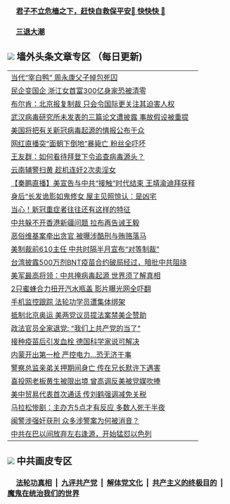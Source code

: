 
 ### &nbsp;&nbsp;&nbsp;&nbsp; [君子不立危樯之下，赶快自救保平安🍎 快快快 📩](https://github.com/pwgy/td/blob/master/README.md)

 ### &nbsp;&nbsp;&nbsp;&nbsp; [三退大潮](https://ww3.xkide.work/?key=zuuelqyfglsfjmgm&pin=65881581&ag=ogQuit&from=pw2) 

## <img src="https://img.icons8.com/cute-clipart/2x/circled-right.png"> 墙外头条文章专区 （每日更新)

<Table>
<tr><td colspan="2" align="left"><a href="https://www.cheuw.work/?name=c1431927&key=xjlmmnuoyljaexbs&from=pw2">当代“宰白鸭”  周永康父子掉包死囚</a></td></tr>
<tr><td colspan="2" align="left"><a href="https://www.cheuw.work/?name=c1431925&key=xjlmmnuoyljaexbs&from=pw2">民企变国企 浙江女首富300亿身家恐被清零</a></td></tr>
<tr><td colspan="2" align="left"><a href="https://www.cheuw.work/?name=c1431860&key=xjlmmnuoyljaexbs&from=pw2">布尔肯：北京报复制裁 只会令国际更关注其迫害人权</a></td></tr>
<tr><td colspan="2" align="left"><a href="https://www.cheuw.work/?name=c1431853&key=xjlmmnuoyljaexbs&from=pw2">武汉病毒研究所未发表的三篇论文遭披露 事故假设被重提</a></td></tr>
<tr><td colspan="2" align="left"><a href="https://www.cheuw.work/?name=c1431897&key=xjlmmnuoyljaexbs&from=pw2">美国将把有关新冠病毒起源的情报公布于众</a></td></tr>
<tr><td colspan="2" align="left"><a href="https://www.cheuw.work/?name=c1431956&key=xjlmmnuoyljaexbs&from=pw2">网红直播突“面朝下倒地”暴毙亡 粉丝全吓坏</a></td></tr>
<tr><td colspan="2" align="left"><a href="https://www.cheuw.work/?name=c1431945&key=xjlmmnuoyljaexbs&from=pw2">王友群：如何看待拜登下令追查病毒源头？</a></td></tr>
<tr><td colspan="2" align="left"><a href="https://www.cheuw.work/?name=c1431814&key=xjlmmnuoyljaexbs&from=pw2">云南辅警扫黄 趁机连奸2次卖淫女</a></td></tr>
<tr><td colspan="2" align="left"><a href="https://www.cheuw.work/?name=c1431915&key=xjlmmnuoyljaexbs&from=pw2">【秦鹏直播】美宣告与中共“接触”时代结束 王靖渝迪拜获释</a></td></tr>
<tr><td colspan="2" align="left"><a href="https://www.cheuw.work/?name=c1431955&key=xjlmmnuoyljaexbs&from=pw2">身后“长发诡影如鬼修女 屋主见照惊认：是凶宅</a></td></tr>
<tr><td colspan="2" align="left"><a href="https://www.cheuw.work/?name=c1431958&key=xjlmmnuoyljaexbs&from=pw2">当心！新冠重症者往往还有这样的特征</a></td></tr>
<tr><td colspan="2" align="left"><a href="https://www.cheuw.work/?name=c1431924&key=xjlmmnuoyljaexbs&from=pw2">中共躲不开香港新疆问题 拉布再告诫王毅</a></td></tr>
<tr><td colspan="2" align="left"><a href="https://www.cheuw.work/?name=c1431847&key=xjlmmnuoyljaexbs&from=pw2">恶俗维基案牵出贪官 被曝涉酷刑与贿赂落马</a></td></tr>
<tr><td colspan="2" align="left"><a href="https://www.cheuw.work/?name=c1431878&key=xjlmmnuoyljaexbs&from=pw2">美制裁前610主任 中共时隔半月宣布“对等制裁”</a></td></tr>
<tr><td colspan="2" align="left"><a href="https://www.cheuw.work/?name=c1431898&key=xjlmmnuoyljaexbs&from=pw2">台湾披露500万剂BNT疫苗合约破局经过，暗批中共阻挠</a></td></tr>
<tr><td colspan="2" align="left"><a href="https://www.cheuw.work/?name=c1431818&key=xjlmmnuoyljaexbs&from=pw2">美军最高将领：中共掩病毒起源 世界须了解真相</a></td></tr>
<tr><td colspan="2" align="left"><a href="https://www.cheuw.work/?name=c1431954&key=xjlmmnuoyljaexbs&from=pw2">2只蜜蜂合力扭开汽水瓶盖 影片曝光网全吓翻</a></td></tr>
<tr><td colspan="2" align="left"><a href="https://www.cheuw.work/?name=c1431851&key=xjlmmnuoyljaexbs&from=pw2">手机监控跟踪 法轮功学员遭集体绑架</a></td></tr>
<tr><td colspan="2" align="left"><a href="https://www.cheuw.work/?name=c1431886&key=xjlmmnuoyljaexbs&from=pw2">抵制北京奥运 美两党议员提法案禁美企赞助</a></td></tr>
<tr><td colspan="2" align="left"><a href="https://www.cheuw.work/?name=c1431879&key=xjlmmnuoyljaexbs&from=pw2">政法官员全家退党: “我们上共产党的当了&quot;</a></td></tr>
<tr><td colspan="2" align="left"><a href="https://www.cheuw.work/?name=c1431857&key=xjlmmnuoyljaexbs&from=pw2">接种疫苗后引发血栓 德国科学家说可解决</a></td></tr>
<tr><td colspan="2" align="left"><a href="https://www.cheuw.work/?name=c1431893&key=xjlmmnuoyljaexbs&from=pw2">内蒙开出第一枪 严控电力…恐无济于事</a></td></tr>
<tr><td colspan="2" align="left"><a href="https://www.cheuw.work/?name=c1431957&key=xjlmmnuoyljaexbs&from=pw2">警察总监亲弟关押期间身亡 传在兄长默许下遇害</a></td></tr>
<tr><td colspan="2" align="left"><a href="https://www.cheuw.work/?name=c1431946&key=xjlmmnuoyljaexbs&from=pw2">喜投网老板黄生被限出境 曾高调反美被党媒吹捧</a></td></tr>
<tr><td colspan="2" align="left"><a href="https://www.cheuw.work/?name=c1431885&key=xjlmmnuoyljaexbs&from=pw2">美中贸易代表首次通话 传刘鹤强调减免关税</a></td></tr>
<tr><td colspan="2" align="left"><a href="https://www.cheuw.work/?name=c1431839&key=xjlmmnuoyljaexbs&from=pw2">马拉松惨剧：主办方5点才有反应 多数人死于半夜</a></td></tr>
<tr><td colspan="2" align="left"><a href="https://www.cheuw.work/?name=c1431923&key=xjlmmnuoyljaexbs&from=pw2">闽警涉强奸获刑 众多涉警案为何被消音？</a></td></tr>
<tr><td colspan="2" align="left"><a href="https://www.cheuw.work/?name=c1431766&key=xjlmmnuoyljaexbs&from=pw2">中共在巴以间放弃左右逢源，开始猛怼以色列</a></td></tr>
 </Table>

 ## <img src="https://img.icons8.com/cute-clipart/2x/circled-right.png"> 中共画皮专区
 ### &nbsp;&nbsp;&nbsp;&nbsp; [法轮功真相](https://github.com/begood0513/basic/blob/master/README.md) &nbsp;|&nbsp; [九评共产党](https://github.com/begood0513/9ping.md/blob/master/README.md) &nbsp;|&nbsp; [解体党文化](https://github.com/begood0513/jtdwh.md/blob/master/README.md)   &nbsp;|&nbsp; [共产主义的终极目的](https://github.com/begood0513/gczydzjmd.md/blob/master/README.md) &nbsp;|&nbsp; [魔鬼在统治我们的世界](https://github.com/begood0513/gczydzjmd.md/blob/master/README.md) 
